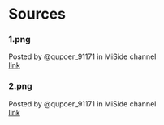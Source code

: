 # Sources

### 1.png
Posted by @qupoer_91171 in MiSide channel   
[link](https://discord.com/channels/508309955686957057/508311433818275840/1407007526456659978)

### 2.png
Posted by @qupoer_91171 in MiSide channel   
[link](https://discord.com/channels/508309955686957057/508311433818275840/1406530562063073381)
